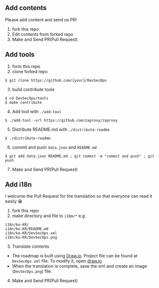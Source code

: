 ## Add contents
Please add content and send us PR!
1. fork this repo
2. Edit contents from forked repo
3. Make and Send PR(Pull Request)

## Add tools
1. form this repo
2. clone forked repo
```
$ git clone https://github.com/{your}/DevSecOps
```
3. build contribute tools
```
$ cd DevSecOps/tools
$ make contribute
```
4. Add tool with `./add-tool`
```
$ ./add-tool -url https://github.com/zaproxy/zaproxy
```
5. Distribute README.md with `./distribute-readme`
```
$ ./distribute-readme
```
6. commit and push `data.json` and `README.md`
```
$ git add data.json README.md ; git commit -m "commit and push" ; git push
```
7. Make and Send PR(Pull Request)

## Add i18n
I welcome the Pull Request for the translation so that everyone can read it easily 😁
1. fork this repo
2. make directory and file to `i18m/*`
e.g 
```
i18n/ko-KR/
i18n/ko-KR/README.md
i18n/ko-KR/DevSecOps.xml
i18n/ko-KR/DevSecOps.png
```
3. Translate contents
- The roadmap is built using [Draw.io](https://draw.io). Project file can be found at `DevSecOps.xml` file. To modify it, open [draw.io](https://draw.io)
- When the translation is complete, save the xml and create an image (`DevSecOps.png`) file.
4. Make and Send PR(Pull Request)
